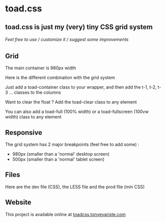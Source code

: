 # toad.css
## toad.css is just my (very) tiny CSS grid system
###### Feel free to use / customize it / suggest some improvements

## Grid

The main container is 980px width

Here is the different combination with the grid system

Just add a toad-container class to your wrapper, and then add the t-1, t-2, t-3 … classes to the columns

Want to clear the float ? Add the toad-clear class to any element

You can also add a toad-full (100% width) or a toad-fullscreen (100vw width) class to any element

## Responsive

The grid system has 2 major breakpoints (feel free to add some) :

- 980px (smaller than a 'normal' desktop screen)
- 500px (smaller than a 'normal' tablet screen)

## Files

Here are the dev file (CSS), the LESS file and the prod file (min CSS)

## Website

This project is available online at [toadcss.tonyevariste.com](http://toadcss.tonyevariste.com/)
